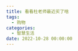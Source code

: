 ```yaml
---
title: 看看杜老师最近买了啥
tags:
  - 购物
categories:
  - 智慧生活
date: 2022-10-28 00:00:00
---
```


> 

<!-- more -->

## 